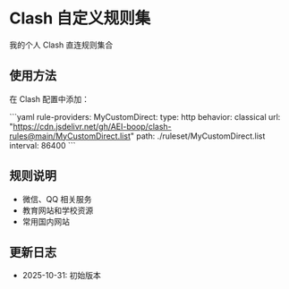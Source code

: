# Clash 自定义规则集

我的个人 Clash 直连规则集合

## 使用方法

在 Clash 配置中添加：

\`\`\`yaml
rule-providers:
MyCustomDirect:
type: http
behavior: classical
url: "https://cdn.jsdelivr.net/gh/AEI-boop/clash-rules@main/MyCustomDirect.list"
path: ./ruleset/MyCustomDirect.list
interval: 86400
\`\`\`

## 规则说明

- 微信、QQ 相关服务
- 教育网站和学校资源
- 常用国内网站

## 更新日志

- 2025-10-31: 初始版本

